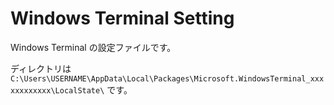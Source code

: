 # Windows Terminal Setting

Windows Terminal の設定ファイルです。

ディレクトリは `C:\Users\USERNAME\AppData\Local\Packages\Microsoft.WindowsTerminal_xxxxxxxxxxxx\LocalState\` です。
